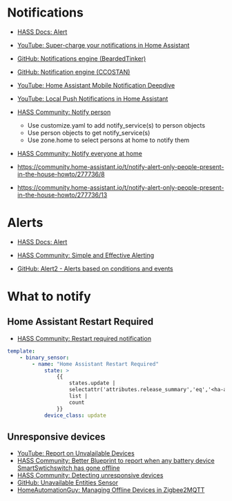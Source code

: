 # Notifications

* [HASS Docs: Alert](https://www.home-assistant.io/integrations/notify/)

* [YouTube: Super-charge your notifications in Home Assistant](https://www.youtube.com/watch?v=mK1wdpxhLbM)
* [GitHub: Notifications engine (BeardedTinker)](https://github.com/BeardedTinker/Home-Assistant_Config/blob/master/scripts/notify_engine.yaml)
* [GitHub: Notification engine (CCOSTAN)](https://github.com/CCOSTAN/Home-AssistantConfig/blob/master/config/script/notify_engine.yaml)

* [YouTube: Home Assistant Mobile Notification Deepdive](https://www.youtube.com/watch?v=Bc33pm4-nnM)
* [YouTube: Local Push Notifications in Home Assistant](https://www.youtube.com/watch?v=hBkxXnSkn1w)

* [HASS Community: Notify person](https://community.home-assistant.io/t/notify-person/159876/24)
    * Use customize.yaml to add notify_service(s) to person objects
    * Use person objects to get notify_service(s)
    * Use zone.home to select persons at home to notify them
* [HASS Community: Notify everyone at home](https://community.home-assistant.io/t/notify-everyone-at-home/237463/7)
* https://community.home-assistant.io/t/notify-alert-only-people-present-in-the-house-howto/277736/8
* https://community.home-assistant.io/t/notify-alert-only-people-present-in-the-house-howto/277736/13

# Alerts

* [HASS Docs: Alert](https://www.home-assistant.io/integrations/alert/)

* [HASS Community: Simple and Effective Alerting](https://community.home-assistant.io/t/simple-and-effective-alerting/394027)
* [GitHub: Alert2 - Alerts based on conditions and events](https://github.com/redstone99/hass-alert2)

# What to notify

## Home Assistant Restart Required

* [HASS Community: Restart required notification](https://community.home-assistant.io/t/restart-required-notification/588287/6)
```yaml
template:
    - binary_sensor:
        - name: "Home Assistant Restart Required"
            state: >
                {{ 
                    states.update | 
                    selectattr('attributes.release_summary','eq','<ha-alert alert-type="error">Restart of Home Assistant required</ha-alert>') | 
                    list | 
                    count 
                }}
            device_class: update
```

## Unresponsive devices

* [YouTube: Report on Unvalailable Devices](https://www.youtube.com/watch?v=o7lKbxyYkFU)
* [HASS Community: Better Blueprint to report when any battery device SmartSwtichswitch has gone offline](https://community.home-assistant.io/t/better-blueprint-to-report-when-any-battery-device-zigbee-zwave-etc-or-zigbee-zwave-smartswtich-has-gone-offline/693531)
* [HASS Community: Detecting unresponsive devices](https://community.home-assistant.io/t/detecting-unresponsive-devices/658030)
* [GitHub: Unavailable Entities Sensor](https://github.com/jazzyisj/unavailable-entities-sensor/tree/main)
* [HomeAutomationGuy: Managing Offline Devices in Zigbee2MQTT](https://www.homeautomationguy.io/blog/managing-offline-devices-in-zigbee2mqtt)
